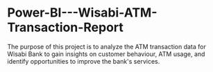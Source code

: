 # Power-BI---Wisabi-ATM-Transaction-Report
The purpose of this project is to analyze the ATM transaction data for Wisabi Bank to gain insights on customer behaviour, ATM usage, and identify opportunities to improve the bank's services.
